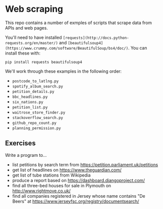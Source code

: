 # Web scraping

This repo contains a number of exmples of scripts that scrape data from APIs and web pages.

You'll need to have installed `[requests](http://docs.python-requests.org/en/master/)` and `[beautifulsoup4](https://www.crummy.com/software/BeautifulSoup/bs4/doc/)`.  You can install these with:

    pip install requests beautifulsoup4

We'll work through these examples in the following order:

 * `postcode_to_latlng.py`
 * `spotify_album_search.py`
 * `petition_details.py`
 * `bbc_headlines.py`
 * `six_nations.py`
 * `petition_list.py`
 * `waitrose_store_finder.py`
 * `stackoverflow_search.py`
 * `github_repo_count.py`
 * `planning_permission.py`

## Exercises

Write a program to...

 * list petitions by search term from https://petition.parliament.uk/petitions
 * get list of headlines on https://www.theguardian.com/
 * get list of tube stations from Wikipedia
 * produce a report based on https://dashboard.djangoproject.com/
 * find all three-bed houses for sale in Plymouth on http://www.rightmove.co.uk/
 * find all companies registered in Jersey whose name contains "De Beers" at https://www.jerseyfsc.org/registry/documentsearch/
